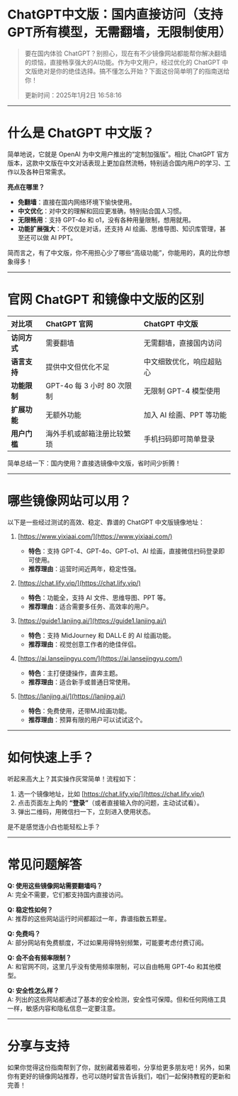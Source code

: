 # ChatGPT中文版：国内直接访问（支持GPT所有模型，无需翻墙，无限制使用）
> 要在国内体验 ChatGPT？别担心，现在有不少镜像网站都能帮你解决翻墙的烦恼，直接畅享强大的AI功能。作为中文用户，经过优化的 ChatGPT 中文版绝对是你的绝佳选择。搞不懂怎么开始？下面这份简单明了的指南送给你！
>
> 更新时间：2025年1月2日 16:58:16

---

# 什么是 ChatGPT 中文版？

简单地说，它就是 OpenAI 为中文用户推出的“定制加强版”。相比 ChatGPT 官方版本，这款中文版在中文对话表现上更加自然流畅，特别适合国内用户的学习、工作以及各种日常需求。

**亮点在哪里？**
- **免翻墙**：直接在国内网络环境下愉快使用。
- **中文优化**：对中文的理解和回应更准确，特别贴合国人习惯。
- **无限畅用**：支持 GPT-4o 和 o1，没有各种用量限制，想用就用。
- **功能扩展强大**：不仅仅是对话，还支持 AI 绘画、思维导图、知识库管理，甚至还可以做 AI PPT。

简而言之，有了中文版，你不用担心少了哪些“高级功能”，你能用的，真的比你想象得多！

---

# 官网 ChatGPT 和镜像中文版的区别

|    对比项    | ChatGPT 官网                 | ChatGPT 中文版              |
|:-------------|:-----------------------------|:---------------------------|
| **访问方式** | 需要翻墙                    | 无需翻墙，直接国内访问     |
| **语言支持** | 提供中文但优化不足          | 中文细致优化，响应超贴心  |
| **功能限制** | GPT-4o 每 3 小时 80 次限制  | 无限制 GPT-4 模型使用      |
| **扩展功能** | 无额外功能                  | 加入 AI 绘画、PPT 等功能  |
| **用户门槛** | 海外手机或邮箱注册比较繁琐 | 手机扫码即可简单登录       |

简单总结一下：国内使用？直接选镜像中文版，省时间少折腾！

---

# 哪些镜像网站可以用？

以下是一些经过测试的高效、稳定、靠谱的 ChatGPT 中文版镜像地址：

1. [https://www.yixiaai.com/](https://www.yixiaai.com/)  
   - **特色**：支持 GPT-4、GPT-4o、GPT-o1、AI 绘画，直接微信扫码登录即可使用。
   - **推荐理由**：运营时间近两年，稳定性强。

2. [https://chat.lify.vip/](https://chat.lify.vip/)  
   - **特色**：功能全，支持 AI 文件、思维导图、PPT 等。
   - **推荐理由**：适合需要多任务、高效率的用户。

3. [https://guide1.lanjing.ai/](https://guide1.lanjing.ai/)  
   - **特色**：支持 MidJourney 和 DALL·E 的 AI 绘画功能。
   - **推荐理由**：视觉创意工作者的绝佳伴侣。

4. [https://ai.lansejingyu.com/](https://ai.lansejingyu.com/)  
   - **特色**：主打便捷操作，直奔主题。
   - **推荐理由**：适合新手或普通日常使用。

5. [https://lanjing.ai/](https://lanjing.ai/)  
   - **特色**：免费使用，还带MJ绘画功能。
   - **推荐理由**：预算有限的用户可以试试这个。

---

# 如何快速上手？

听起来高大上？其实操作灰常简单！流程如下：  
1. 选一个镜像地址，比如 [https://chat.lify.vip/](https://chat.lify.vip/)  
2. 点击页面左上角的 **“登录”**（或者直接输入你的问题，主动试试看）。  
3. 弹出二维码，用微信扫一下，立刻进入使用状态。  

是不是感觉连小白也能轻松上手？

---

# 常见问题解答

**Q: 使用这些镜像网站需要翻墙吗？**  
A: 完全不需要，它们都支持国内直接访问。

**Q: 稳定性如何？**  
A: 推荐的这些网站运行时间都超过一年，靠谱指数五颗星。

**Q: 免费吗？**  
A: 部分网站有免费额度，不过如果用得特别频繁，可能要考虑付费订阅。

**Q: 会不会有频率限制？**  
A: 和官网不同，这里几乎没有使用频率限制，可以自由畅用 GPT-4o 和其他模型。

**Q: 安全性怎么样？**  
A: 列出的这些网站都通过了基本的安全检测，安全性可保障。但和任何网络工具一样，敏感内容和隐私信息一定要注意。

---

# 分享与支持

如果你觉得这份指南帮到了你，就别藏着掖着啦，分享给更多朋友吧！另外，如果你有更好的镜像网站推荐，也可以随时留言告诉我们，咱们一起保持教程的更新和完善！  
